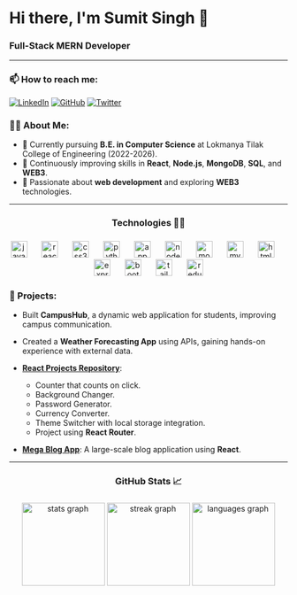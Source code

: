 # Hi there, I'm Sumit Singh 👋

### Full-Stack MERN Developer 

---
### 📫 How to reach me:
[![LinkedIn](https://img.shields.io/badge/LinkedIn-0077B5?logo=linkedin&logoColor=white)](https://www.linkedin.com/in/sumit-singh-721aa1254/)
[![GitHub](https://img.shields.io/badge/GitHub-181717?logo=github&logoColor=white)](https://github.com/18-sumit)
[![Twitter](https://img.shields.io/badge/Twitter-1DA1F2?logo=twitter&logoColor=white)](https://x.com/SUMITSI52826592)

### 🧑‍💻 About Me:
- 🔭 Currently pursuing **B.E. in Computer Science** at Lokmanya Tilak College of Engineering (2022-2026).
- 🌱 Continuously improving skills in **React**, **Node.js**, **MongoDB**, **SQL**, and **WEB3**.
- 🚀 Passionate about **web development** and exploring **WEB3** technologies.

---

<h3 align="center">Technologies  👨‍💻</h3>

###

<div align="center">
  <img src="https://skillicons.dev/icons?i=js" height="30" alt="javascript logo"  />
  <img width="18" />
  <img src="https://skillicons.dev/icons?i=react" height="30" alt="react logo"  />
  <img width="18" />
  <img src="https://cdn.jsdelivr.net/gh/devicons/devicon/icons/css3/css3-original.svg" height="30" alt="css3 logo"  />
  <img width="18" />
  <img src="https://skillicons.dev/icons?i=py" height="30" alt="python logo"  />
  <img width="18" />
  <img src="https://skillicons.dev/icons?i=appwrite" height="30" alt="appwrite logo"  />
  <img width="18" />
  <img src="https://cdn.jsdelivr.net/gh/devicons/devicon/icons/nodejs/nodejs-original.svg" height="30" alt="nodejs logo"  />
  <img width="18" />
  <img src="https://skillicons.dev/icons?i=mongodb" height="30" alt="mongodb logo"  />
  <img width="18" />
  <img src="https://skillicons.dev/icons?i=mysql" height="30" alt="mysql logo"  />
  <img width="18" />
  <img src="https://cdn.jsdelivr.net/gh/devicons/devicon/icons/html5/html5-original.svg" height="30" alt="html5 logo"  />
  <img width="18" />
  <img src="https://skillicons.dev/icons?i=express" height="30" alt="express logo"  />
  <img width="18" />
  <img src="https://cdn.simpleicons.org/bootstrap/7952B3" height="30" alt="bootstrap logo"  />
  <img width="18" />
  <img src="https://cdn.jsdelivr.net/gh/devicons/devicon/icons/tailwindcss/tailwindcss-original-wordmark.svg" height="30" alt="tailwindcss logo"  />
  <img width="18" />
  <img src="https://cdn.jsdelivr.net/gh/devicons/devicon/icons/redux/redux-original.svg" height="30" alt="redux logo"  />
</div>

###

### 🚀 Projects:
- Built **CampusHub**, a dynamic web application for students, improving campus communication.
- Created a **Weather Forecasting App** using APIs, gaining hands-on experience with external data.

- **[React Projects Repository](https://github.com/18-sumit/React)**:
  - Counter that counts on click.
  - Background Changer.
  - Password Generator.
  - Currency Converter.
  - Theme Switcher with local storage integration.
  - Project using **React Router**.

- **[Mega Blog App](https://github.com/18-sumit/12MegaBlog)**: A large-scale blog application using **React**.


---

<h3 align="center">GitHub Stats  📈</h3>

###

<div align="center">
  <img src="https://github-readme-stats.vercel.app/api?username=18-sumit&hide_title=false&hide_rank=false&show_icons=true&include_all_commits=true&count_private=true&disable_animations=false&theme=dark&locale=en&hide_border=false" height="150" alt="stats graph"  />
  <img src="https://streak-stats.demolab.com?user=18-sumit&locale=en&mode=daily&theme=dark&hide_border=false&border_radius=5" height="150" alt="streak graph"  />
  <img src="https://github-readme-stats.vercel.app/api/top-langs?username=18-sumit&locale=en&hide_title=false&layout=compact&card_width=320&langs_count=5&theme=dark&hide_border=false" height="150" alt="languages graph"  />
</div>

##
